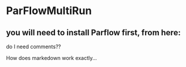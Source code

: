 # ParFlowMultiRun



## you will need to install Parflow first, from here:


do I need comments??

How does markedown work exactly...
